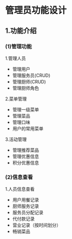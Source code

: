 # 管理员功能设计

## 1.功能介绍

### (1)管理功能
1.管理人员  
+ 管理用户
+ 管理服务员(CRUD)
+ 管理厨师(CRUD)
+ 管理厨师角色

2.菜单管理  
+ 管理一级菜单
+ 管理菜品
+ 管理口味
+ 用户的常用菜单

3.活动管理  
+ 管理推荐菜品
+ 管理优惠信息
+ 积分优惠信息


### (2)信息查看 
1.人员信息查看
+ 用户用餐记录
+ 厨师服务记录
+ 服务员分配记录
+ 代付款记录
+ 营业记录（按时间划分）
+ 畅销菜品

